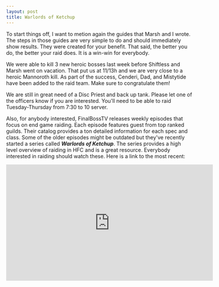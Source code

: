 ```yaml
---
layout: post
title: Warlords of Ketchup
---
```

To start things off, I want to metion again the guides that Marsh and I wrote. The steps in those guides are very simple to do and should immediately show results. They were created for your benefit. That said, the better you do, the better your raid does. It is a win-win for everybody.

We were able to kill 3 new heroic bosses last week before Shiftless and Marsh went on vacation. That put us at 11/13h and we are very close to a heroic Mannoroth kill. As part of the success, Cenderi, Dad, and Mistytide have been added to the raid team. Make sure to congratulate them!

We are still in great need of a Disc Priest and back up tank. Please let one of the officers know if you are interested. You'll need to be able to raid Tuesday-Thursday from 7:30 to 10 server.

Also, for anybody interested, FinalBossTV releases weekly episodes that focus on end game raiding. Each episode features guest from top ranked guilds. Their catalog provides a ton detailed information for each spec and class. Some of the older episodes might be outdated but they've recently started a series called <b><em>Warlords of Ketchup</em></b>. The series provides a high level overview of raiding in HFC and is a great resource. Everybody interested in raiding should watch these. Here is a link to the most recent:

<div class="embed-responsive embed-responsive-16by9">
  <iframe width="560" height="315" src="https://www.youtube.com/embed/84ZwbuFjI_k" frameborder="0" allowfullscreen></iframe>
</div>

